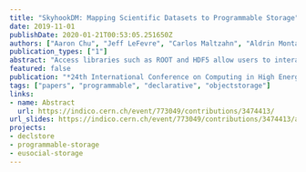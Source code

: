 ```yaml
---
title: "SkyhookDM: Mapping Scientific Datasets to Programmable Storage"
date: 2019-11-01
publishDate: 2020-01-21T00:53:05.251650Z
authors: ["Aaron Chu", "Jeff LeFevre", "Carlos Maltzahn", "Aldrin Montana", "Peter Alvaro", "Dana Robinson", "Quincey Koziol"]
publication_types: ["1"]
abstract: "Access libraries such as ROOT and HDF5 allow users to interact with datasets using high level abstractions, like coordinate systems and associated slicing operations. Unfortunately, the implementations of access libraries are based on outdated assumptions about storage systems interfaces and are generally unable to fully benefit from modern fast storage devices. For example, access libraries often implement buffering and data layout that assume that large, single-threaded sequential access patterns are causing less overall latency than small parallel random access: while this is true for spinning media, it is not true for flash media. The situation is getting worse with rapidly evolving storage devices such as non-volatile memory and ever larger datasets. Our Skyhook Dataset Mapping project explores distributed dataset mapping infrastructures that can integrate and scale out existing access libraries using Ceph's extensible object model, avoiding reimplementation or even modifications of these access libraries as much as possible. These programmable storage extensions coupled with our distributed dataset mapping techniques enable: 1) access library operations to be offloaded to storage system servers, 2) the independent evolution of access libraries and storage systems and 3) fully leveraging of the existing load balancing, elasticity, and failure management of distributed storage systems like Ceph. They also create more opportunities to conduct storage server-local optimizations specific to storage servers. For example, storage servers might include local key/value stores combined with chunk stores that require different optimizations than a local file system. As storage servers evolve to support new storage devices like non-volatile memory, these server-local optimizations can be implemented while minimizing disruptions to applications. We will report progress on the means by which distributed dataset mapping can be abstracted over particular access libraries, including access libraries for ROOT data, and how we address some of the challenges revolving around data partitioning and composability of access operations."
featured: false
publication: "*24th International Conference on Computing in High Energy & Nuclear Physics*"
tags: ["papers", "programmable", "declarative", "objectstorage"]
links:
- name: Abstract
  url: https://indico.cern.ch/event/773049/contributions/3474413/
url_slides: https://indico.cern.ch/event/773049/contributions/3474413/attachments/1936811/3213825/CHEP2019-Mapping_datasets_to_object_storage.pdf
projects:
- declstore
- programmable-storage
- eusocial-storage
---
```

